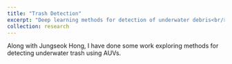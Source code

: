 ```yaml
---
title: "Trash Detection"
excerpt: "Deep learning methods for detection of underwater debris<br/><img src='/images/trash_detection.png'>"
collection: research
---
```

Along with Jungseok Hong, I have done some work exploring methods for detecting underwater trash using AUVs.
